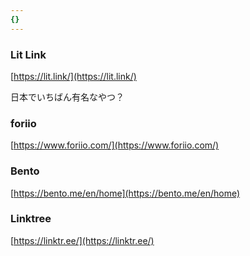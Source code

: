 ```yaml
---
{}
---
```

  

### Lit Link

[https://lit.link/](https://lit.link/)

日本でいちばん有名なやつ？

### foriio

[https://www.foriio.com/](https://www.foriio.com/)

  

### Bento

[https://bento.me/en/home](https://bento.me/en/home)

  

### Linktree

[https://linktr.ee/](https://linktr.ee/)